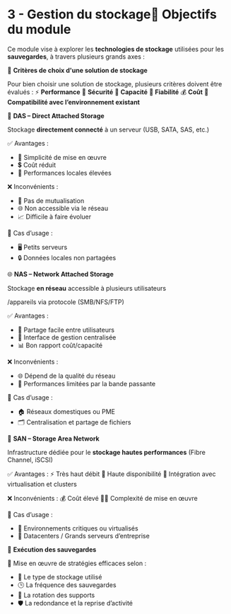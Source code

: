 # 3 - Gestion du stockage🎯 **Objectifs du module**

Ce module vise à explorer les **technologies de stockage** utilisées pour les **sauvegardes**, à travers plusieurs grands axes :



📌 **Critères de choix d'une solution de stockage**

Pour bien choisir une solution de stockage, plusieurs critères doivent être évalués : ⚡ **Performance** 🔐 **Sécurité** 🧰 **Capacité** 🔄 **Fiabilité** 💰 **Coût** 🧩 **Compatibilité avec l’environnement existant**



🔌 **DAS – Direct Attached Storage**

Stockage **directement connecté** à un serveur (USB, SATA, SAS, etc.)

✅ Avantages :

- 🔧 Simplicité de mise en œuvre
- 💲 Coût réduit
- 🚀 Performances locales élevées

❌ Inconvénients :

- 🔗 Pas de mutualisation
- 🌐 Non accessible via le réseau
- 📈 Difficile à faire évoluer

📍 Cas d’usage :

- 🖥️ Petits serveurs
- 🔒 Données locales non partagées



🌐 **NAS – Network Attached Storage**

Stockage **en réseau** accessible à plusieurs utilisateurs

/appareils via protocole (SMB/NFS/FTP)

✅ Avantages :

- 👥 Partage facile entre utilisateurs
- 🧠 Interface de gestion centralisée
- 📊 Bon rapport coût/capacité

❌ Inconvénients :

- 🌐 Dépend de la qualité du réseau
- 🔄 Performances limitées par la bande passante

📍 Cas d’usage :

- 🏠 Réseaux domestiques ou PME
- 🗂️ Centralisation et partage de fichiers



🧠 **SAN – Storage Area Network**

Infrastructure dédiée pour le **stockage hautes performances** (Fibre Channel, iSCSI)

✅ Avantages : ⚡ Très haut débit 🔁 Haute disponibilité 🧩 Intégration avec virtualisation et clusters

❌ Inconvénients : 💰 Coût élevé 🧑‍🔧 Complexité de mise en œuvre

📍 Cas d’usage :

- 🏢 Environnements critiques ou virtualisés
- 🧱 Datacenters / Grands serveurs d’entreprise



💾 **Exécution des sauvegardes**

🔧 Mise en œuvre de stratégies efficaces selon :

- 📍 Le type de stockage utilisé
- 🕒 La fréquence des sauvegardes
- 🔄 La rotation des supports
- 🛡️ La redondance et la reprise d’activité
